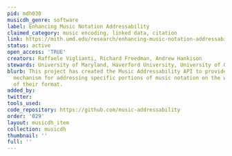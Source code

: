 ```yaml
---
pid: mdh030
musicdh_genre: software
label: Enhancing Music Notation Addressability
claimed_category: music encoding, linked data, citation
link: https://mith.umd.edu/research/enhancing-music-notation-addressability/
status: active
open_access: 'TRUE'
creators: Raffaele Viglianti, Richard Freedman, Andrew Hankison
stewards: University of Maryland, Haverford University, University of Oxford
blurb: This project has created the Music Addressability API to provide a web-friendly
  mechanism for addressing specific portions of music notation on the web, regardless
  of their format.
added_by: 
twitter: 
tools_used: 
code_repository: https://github.com/music-addressability
order: '029'
layout: musicdh_item
collection: musicdh
thumbnail: ''
full: ''
---
```

